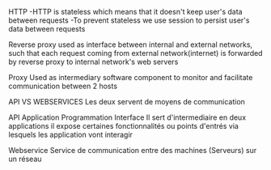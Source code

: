 HTTP
-HTTP is stateless which means that it doesn't keep user's data between requests
-To prevent stateless we use session to persist user's data between requests

Reverse proxy
used as interface between internal and external networks, such that each request coming from external network(internet) is forwarded by reverse proxy to internal network's web servers

Proxy
Used as intermediary software component to monitor and facilitate communication between 2 hosts

API VS WEBSERVICES
Les deux servent de moyens de communication

API
Application Programmation Interface
Il sert d'intermediaire en deux applications
il expose certaines fonctionnalités ou points d'entrés via lesquels les application vont interagir

Webservice
Service de communication entre des machines (Serveurs) sur un réseau
